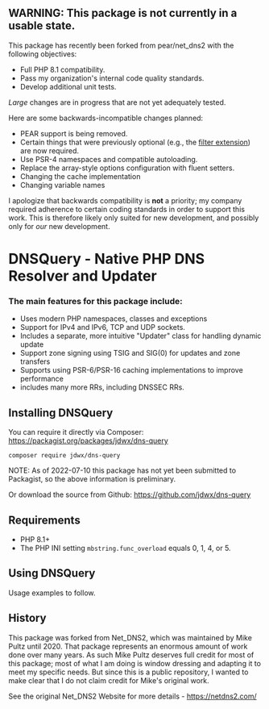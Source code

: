 ## WARNING: This package is not currently in a usable state.

This package has recently been forked from pear/net_dns2 with the following objectives:

* Full PHP 8.1 compatibility.
* Pass my organization's internal code quality standards.
* Develop additional unit tests.

*Large* changes are in progress that are not yet adequately tested.  

Here are some backwards-incompatible changes planned:
* PEAR support is being removed.
* Certain things that were previously optional (e.g., the [filter extension](https://www.php.net/manual/en/book.filter.php)) are now required.
* Use PSR-4 namespaces and compatible autoloading.
* Replace the array-style options configuration with fluent setters.
* Changing the cache implementation
* Changing variable names

I apologize that backwards compatibility is **not** a priority; my company
required adherence to certain coding standards in order to support this work.
This is therefore likely only suited for new development, and possibly
only for *our* new development.

# DNSQuery - Native PHP DNS Resolver and Updater #

### The main features for this package include: ###

  * Uses modern PHP namespaces, classes and exceptions
  * Support for IPv4 and IPv6, TCP and UDP sockets.
  * Includes a separate, more intuitive "Updater" class for handling dynamic update
  * Support zone signing using TSIG and SIG(0) for updates and zone transfers
  * Supports using PSR-6/PSR-16 caching implementations to improve performance
  * includes many more RRs, including DNSSEC RRs.

## Installing DNSQuery ##

You can require it directly via Composer: https://packagist.org/packages/jdwx/dns-query

```
composer require jdwx/dns-query
```

NOTE: As of 2022-07-10 this package has not yet been submitted to Packagist, so the above information
is preliminary.

Or download the source from Github: https://github.com/jdwx/dns-query

## Requirements ##

* PHP 8.1+
* The PHP INI setting `mbstring.func_overload` equals 0, 1, 4, or 5.


## Using DNSQuery ##

Usage examples to follow.

## History ##

This package was forked from Net_DNS2, which was maintained by Mike 
Pultz until 2020.  That package represents an enormous amount of work
done over many years.  As such Mike Pultz deserves full credit for 
most of this package; most of what I am doing is window dressing and
adapting it to meet my specific needs.  But since this is a public
repository, I wanted to make clear that I do not claim credit for Mike's
original work.

See the original Net_DNS2 Website for more details - https://netdns2.com/

